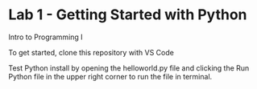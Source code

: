 # Lab 1 - Getting Started with Python

Intro to Programming I

To get started, clone this repository with VS Code

Test Python install by opening the helloworld.py file and clicking the Run Python file in the upper right corner to run the file in terminal.
